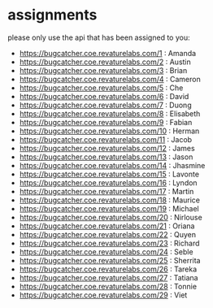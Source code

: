 # assignments
please only use the api that has been assigned to you:
- https://bugcatcher.coe.revaturelabs.com/1   : Amanda
- https://bugcatcher.coe.revaturelabs.com/2   : Austin
- https://bugcatcher.coe.revaturelabs.com/3   : Brian
- https://bugcatcher.coe.revaturelabs.com/4   : Cameron
- https://bugcatcher.coe.revaturelabs.com/5   : Che
- https://bugcatcher.coe.revaturelabs.com/6   : David
- https://bugcatcher.coe.revaturelabs.com/7   : Duong
- https://bugcatcher.coe.revaturelabs.com/8   : Elisabeth
- https://bugcatcher.coe.revaturelabs.com/9   : Fabian
- https://bugcatcher.coe.revaturelabs.com/10  : Herman
- https://bugcatcher.coe.revaturelabs.com/11  : Jacob
- https://bugcatcher.coe.revaturelabs.com/12  : James
- https://bugcatcher.coe.revaturelabs.com/13  : Jason
- https://bugcatcher.coe.revaturelabs.com/14  : Jhasmine 
- https://bugcatcher.coe.revaturelabs.com/15  : Lavonte
- https://bugcatcher.coe.revaturelabs.com/16  : Lyndon
- https://bugcatcher.coe.revaturelabs.com/17  : Martin
- https://bugcatcher.coe.revaturelabs.com/18  : Maurice
- https://bugcatcher.coe.revaturelabs.com/19  : Michael
- https://bugcatcher.coe.revaturelabs.com/20  : Nirlouse
- https://bugcatcher.coe.revaturelabs.com/21  : Oriana
- https://bugcatcher.coe.revaturelabs.com/22  : Quyen
- https://bugcatcher.coe.revaturelabs.com/23  : Richard
- https://bugcatcher.coe.revaturelabs.com/24  : Seble
- https://bugcatcher.coe.revaturelabs.com/25  : Sherrita
- https://bugcatcher.coe.revaturelabs.com/26  : Tareka
- https://bugcatcher.coe.revaturelabs.com/27  : Tatiana
- https://bugcatcher.coe.revaturelabs.com/28  : Tonnie
- https://bugcatcher.coe.revaturelabs.com/29  : Viet